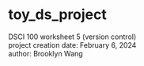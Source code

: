 # toy_ds_project
DSCI 100 worksheet 5 (version control) \
project creation date: February 6, 2024 \
author: Brooklyn Wang
